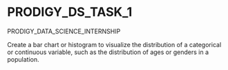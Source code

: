 # PRODIGY_DS_TASK_1
PRODIGY_DATA_SCIENCE_INTERNSHIP

Create a bar chart or histogram to visualize the distribution of
a categorical or continuous variable, such as the distribution of
ages or genders in a population.

